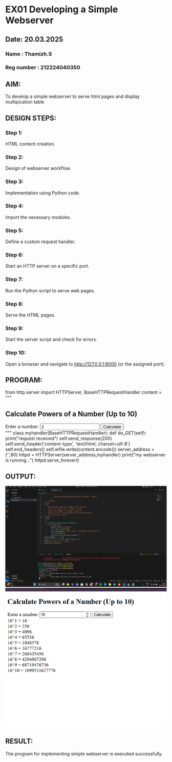 # EX01 Developing a Simple Webserver
## Date: 20.03.2025
### Name : Thamizh.S
### Reg number : 212224040350
## AIM:
To develop a simple webserver to serve html pages and display multipication table

## DESIGN STEPS:

### Step 1: 
HTML content creation.

### Step 2:
Design of webserver workflow.

### Step 3:
Implementation using Python code.

### Step 4:
Import the necessary modules.

### Step 5:
Define a custom request handler.

### Step 6:
Start an HTTP server on a specific port.

### Step 7:
Run the Python script to serve web pages.

### Step 8:
Serve the HTML pages.

### Step 9:
Start the server script and check for errors.

### Step 10:
Open a browser and navigate to http://127.0.0.1:8000 (or the assigned port).

## PROGRAM:
from http.server import HTTPServer, BaseHTTPRequestHandler
content = """
<!DOCTYPE html>
<html lang="en">
<head>
    <meta charset="UTF-8">
    <meta name="viewport" content="width=device-width, initial-scale=1.0">
    <title>Powers of a Number</title>
    <script>
        function calculatePowers() {
            let num = document.getElementById("number").value;
            let result = "";
            for (let i = 1; i <= 10; i++) {
                result += `${num}^${i} = ${Math.pow(num, i)}<br>`;
            }
            document.getElementById("output").innerHTML = result;
        }
    </script>
</head>
<body>
    <h2>Calculate Powers of a Number (Up to 10)</h2>
    <label for="number">Enter a number:</label>
    <input type="number" id="number" value="2">
    <button onclick="calculatePowers()">Calculate</button>
    <div id="output"></div>
</body>
</html>
"""
class myhandler(BaseHTTPRequestHandler):
    def do_GET(self):
        print("request received")
        self.send_response(200)
        self.send_header('content-type', 'text/html; charset=utf-8')
        self.end_headers()
        self.wfile.write(content.encode())
server_address = ('',80)
httpd = HTTPServer(server_address,myhandler)
print("my webserver is running...")
httpd.serve_forever()

## OUTPUT:
![alt text](image-1.png)
![alt text](image.png)
## RESULT:
The program for implementing simple webserver is executed successfully.

